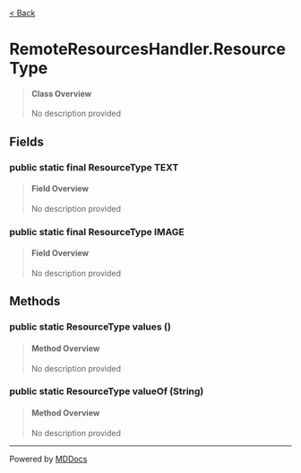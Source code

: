 [< Back](README.md)
# RemoteResourcesHandler.ResourceType #
>#### Class Overview ####
>No description provided
## Fields ##
### public static final ResourceType TEXT ###
>#### Field Overview ####
>No description provided
>
### public static final ResourceType IMAGE ###
>#### Field Overview ####
>No description provided
>
## Methods ##
### public static ResourceType values () ###
>#### Method Overview ####
>No description provided
>
### public static ResourceType valueOf (String) ###
>#### Method Overview ####
>No description provided
>

---
Powered by [MDDocs](https://github.com/VRCube/MDDocs)
